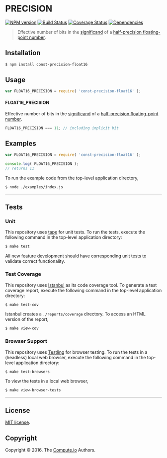 PRECISION
===
[![NPM version][npm-image]][npm-url] [![Build Status][build-image]][build-url] [![Coverage Status][coverage-image]][coverage-url] [![Dependencies][dependencies-image]][dependencies-url]

> Effective number of bits in the [significand][significand] of a [half-precision floating-point number][ieee754].


## Installation

``` bash
$ npm install const-precision-float16
```


## Usage

``` javascript
var FLOAT16_PRECISION = require( 'const-precision-float16' );
```

#### FLOAT16_PRECISION

Effective number of bits in the [significand][significand] of a [half-precision floating-point number][ieee754].

``` javascript
FLOAT16_PRECISION === 11; // including implicit bit
```


## Examples

``` javascript
var FLOAT16_PRECISION = require( 'const-precision-float16' );

console.log( FLOAT16_PRECISION );
// returns 11
```

To run the example code from the top-level application directory,

``` bash
$ node ./examples/index.js
```


---
## Tests

### Unit

This repository uses [tape][tape] for unit tests. To run the tests, execute the following command in the top-level application directory:

``` bash
$ make test
```

All new feature development should have corresponding unit tests to validate correct functionality.


### Test Coverage

This repository uses [Istanbul][istanbul] as its code coverage tool. To generate a test coverage report, execute the following command in the top-level application directory:

``` bash
$ make test-cov
```

Istanbul creates a `./reports/coverage` directory. To access an HTML version of the report,

``` bash
$ make view-cov
```


### Browser Support

This repository uses [Testling][testling] for browser testing. To run the tests in a (headless) local web browser, execute the following command in the top-level application directory:

``` bash
$ make test-browsers
```

To view the tests in a local web browser,

``` bash
$ make view-browser-tests
```

<!-- [![browser support][browsers-image]][browsers-url] -->


---
## License

[MIT license](http://opensource.org/licenses/MIT).


## Copyright

Copyright &copy; 2016. The [Compute.io][compute-io] Authors.


[npm-image]: http://img.shields.io/npm/v/const-precision-float16.svg
[npm-url]: https://npmjs.org/package/const-precision-float16

[build-image]: http://img.shields.io/travis/const-io/precision-float16/master.svg
[build-url]: https://travis-ci.org/const-io/precision-float16

[coverage-image]: https://img.shields.io/codecov/c/github/const-io/precision-float16/master.svg
[coverage-url]: https://codecov.io/github/const-io/precision-float16?branch=master

[dependencies-image]: http://img.shields.io/david/const-io/precision-float16.svg
[dependencies-url]: https://david-dm.org/const-io/precision-float16

[dev-dependencies-image]: http://img.shields.io/david/dev/const-io/precision-float16.svg
[dev-dependencies-url]: https://david-dm.org/dev/const-io/precision-float16

[github-issues-image]: http://img.shields.io/github/issues/const-io/precision-float16.svg
[github-issues-url]: https://github.com/const-io/precision-float16/issues

[tape]: https://github.com/substack/tape
[istanbul]: https://github.com/gotwarlost/istanbul
[testling]: https://ci.testling.com

[ieee754]: https://en.wikipedia.org/wiki/IEEE_754-1985
[significand]: https://en.wikipedia.org/wiki/Significand
[compute-io]: https://github.com/compute-io
